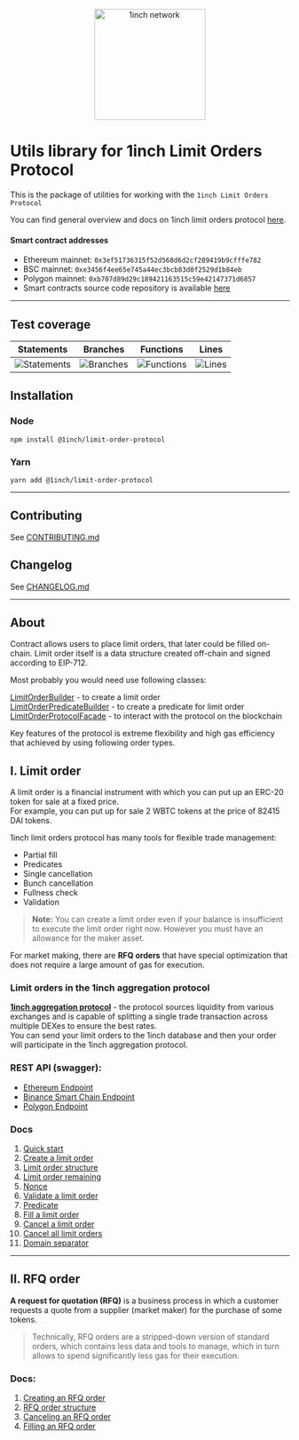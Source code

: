 <p align="center">
  <img src="https://app.1inch.io/assets/images/logo.svg" width="200" alt="1inch network" />
</p>

# Utils library for 1inch Limit Orders Protocol

This is the package of utilities for working with the `1inch Limit Orders Protocol`

You can find general overview and docs on 1inch limit orders protocol [here](https://docs.1inch.io/limit-order-protocol/).

#### Smart contract addresses

-   Ethereum mainnet: `0x3ef51736315f52d568d6d2cf289419b9cfffe782`
-   BSC mainnet: `0xe3456f4ee65e745a44ec3bcb83d0f2529d1b84eb`
-   Polygon mainnet: `0xb707d89d29c189421163515c59e42147371d6857`
-   Smart contracts source code repository is available [here](https://github.com/1inch/limit-order-protocol)

---

## Test coverage

| Statements                                                                    | Branches                                                                    | Functions                                                                    | Lines                                                                    |
| ----------------------------------------------------------------------------- | --------------------------------------------------------------------------- | ---------------------------------------------------------------------------- | ------------------------------------------------------------------------ |
| ![Statements](https://img.shields.io/badge/Coverage-74.07%25-red.svg) | ![Branches](https://img.shields.io/badge/Coverage-61.76%25-red.svg) | ![Functions](https://img.shields.io/badge/Coverage-86.36%25-yellow.svg) | ![Lines](https://img.shields.io/badge/Coverage-74.07%25-red.svg) |

## Installation

### Node

```
npm install @1inch/limit-order-protocol
```

### Yarn

```
yarn add @1inch/limit-order-protocol
```

---

## Contributing

See [CONTRIBUTING.md](https://github.com/1inch/limit-order-protocol-utils/blob/master/CONTRIBUTING.md)

## Changelog

See [CHANGELOG.md](https://github.com/1inch/limit-order-protocol-utils/blob/master/CHANGELOG.md)

---

## About

Contract allows users to place limit orders, that later could be filled on-chain. Limit order itself is a data structure created off-chain and signed according to EIP-712.

Most probably you would need use following classes:

[LimitOrderBuilder](https://github.com/1inch/limit-order-protocol-utils/blob/master/src/limit-order.builder.ts) - to create a limit order  
[LimitOrderPredicateBuilder](https://github.com/1inch/limit-order-protocol-utils/blob/master/src/limit-order-predicate.builder.ts) - to create a predicate for limit order  
[LimitOrderProtocolFacade](https://github.com/1inch/limit-order-protocol-utils/blob/master/src/limit-order-protocol.facade.ts) - to interact with the protocol on the blockchain

Key features of the protocol is extreme flexibility and high gas efficiency that achieved by using following order types.

## I. Limit order

A limit order is a financial instrument with which you can put up an ERC-20 token for sale at a fixed price.  
For example, you can put up for sale 2 WBTC tokens at the price of 82415 DAI tokens.

1inch limit orders protocol has many tools for flexible trade management:

-   Partial fill
-   Predicates
-   Single cancellation
-   Bunch cancellation
-   Fullness check
-   Validation

> **Note:** You can create a limit order even if your balance is insufficient to execute the limit order right now. However you must have an allowance for the maker asset.

For market making, there are **RFQ orders** that have special optimization that does not require a large amount of gas for execution.

### Limit orders in the 1inch aggregation protocol

[**1inch aggregation protocol**](https://1inch.io/aggregation-protocol/) - the protocol sources liquidity from various exchanges and is capable of splitting a single trade transaction across multiple DEXes to ensure the best rates.  
You can send your limit orders to the 1inch database and then your order will participate in the 1inch aggregation protocol.

### REST API (swagger):

-   [Ethereum Endpoint](https://limit-orders.1inch.exchange/swagger/ethereum/)
-   [Binance Smart Chain Endpoint](https://limit-orders.1inch.exchange/swagger/binance/)
-   [Polygon Endpoint](https://limit-orders.1inch.exchange/swagger/polygon/)

### Docs

1. [Quick start](https://github.com/1inch/limit-order-protocol-utils/blob/master/docs/quick-start.md)
2. [Create a limit order](https://github.com/1inch/limit-order-protocol-utils/blob/master/docs/create-limit-order.md)
3. [Limit order structure](https://github.com/1inch/limit-order-protocol-utils/blob/master/docs/limit-order-structure.md)
4. [Limit order remaining](https://github.com/1inch/limit-order-protocol-utils/blob/master/docs/remaining.md)
5. [Nonce](https://github.com/1inch/limit-order-protocol-utils/blob/master/docs/nonce.md)
6. [Validate a limit order](https://github.com/1inch/limit-order-protocol-utils/blob/master/docs/validate-limit-order.md)
7. [Predicate](https://github.com/1inch/limit-order-protocol-utils/blob/master/docs/predicate.md)
8. [Fill a limit order](https://github.com/1inch/limit-order-protocol-utils/blob/master/docs/fill-limit-order.md)
9. [Cancel a limit order](https://github.com/1inch/limit-order-protocol-utils/blob/master/docs/cancel-limit-order.md)
10. [Cancel all limit orders](https://github.com/1inch/limit-order-protocol-utils/blob/master/docs/cancel-all-limit-orders.md)
11. [Domain separator](https://github.com/1inch/limit-order-protocol-utils/blob/master/docs/domain-separator.md)

---

## II. RFQ order

**A request for quotation (RFQ)** is a business process in which a customer requests a quote from a supplier (market maker) for the purchase of some tokens.

> Technically, RFQ orders are a stripped-down version of standard orders, which contains less data and tools to manage, which in turn allows to spend significantly less gas for their execution.

### Docs:

1. [Creating an RFQ order](https://github.com/1inch/limit-order-protocol-utils/blob/master/docs/create-limit-order-rfq.md)
2. [RFQ order structure](https://github.com/1inch/limit-order-protocol-utils/blob/master/docs/limit-order-rfq-structure.md)
3. [Canceling an RFQ order](https://github.com/1inch/limit-order-protocol-utils/blob/master/docs/cancel-limit-order-rfq.md)
4. [Filling an RFQ order](https://github.com/1inch/limit-order-protocol-utils/blob/master/docs/fill-limit-order-rfq.md)
